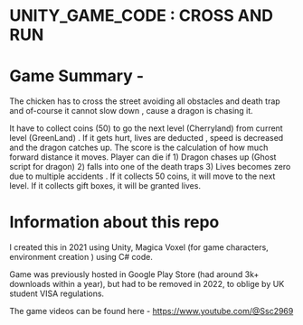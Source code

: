 # UNITY_GAME_CODE : CROSS AND RUN

# Game Summary - 

The chicken has to cross the street avoiding all obstacles and death trap and of-course it cannot slow down , cause a dragon is chasing  it. 

It have to collect coins (50) to go the next level (Cherryland) from current level (GreenLand) . If it gets hurt, lives are deducted , speed is decreased and the dragon catches up. The score is the calculation of how much forward distance it moves.  Player can die if 1) Dragon chases up (Ghost script for dragon) 2) falls into one of the death traps 3) Lives becomes zero due to multiple accidents . If it collects 50 coins, it will move to the next level. If it collects gift boxes, it will be granted lives.


# Information about this repo

I created this  in 2021  using Unity, Magica Voxel (for game characters, environment creation ) using C# code.

Game was previously hosted in Google Play Store (had around 3k+ downloads within a year), but had to be removed in 2022, to oblige by UK student VISA regulations.

The game videos can be found here - https://www.youtube.com/@Ssc2969



